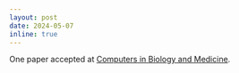 ```yaml
---
layout: post
date: 2024-05-07
inline: true
---
```


One paper accepted at [Computers in Biology and Medicine](https://www.sciencedirect.com/journal/computers-in-biology-and-medicine).

